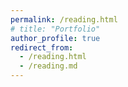 ```yaml
---
permalink: /reading.html
# title: "Portfolio"
author_profile: true
redirect_from: 
  - /reading.html
  - /reading.md
---
```


